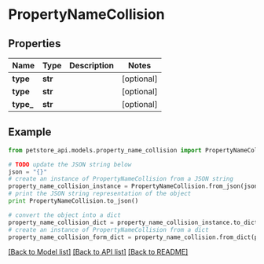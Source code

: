 # PropertyNameCollision


## Properties
Name | Type | Description | Notes
------------ | ------------- | ------------- | -------------
**type** | **str** |  | [optional] 
**type** | **str** |  | [optional] 
**type_** | **str** |  | [optional] 

## Example

```python
from petstore_api.models.property_name_collision import PropertyNameCollision

# TODO update the JSON string below
json = "{}"
# create an instance of PropertyNameCollision from a JSON string
property_name_collision_instance = PropertyNameCollision.from_json(json)
# print the JSON string representation of the object
print PropertyNameCollision.to_json()

# convert the object into a dict
property_name_collision_dict = property_name_collision_instance.to_dict()
# create an instance of PropertyNameCollision from a dict
property_name_collision_form_dict = property_name_collision.from_dict(property_name_collision_dict)
```
[[Back to Model list]](../README.md#documentation-for-models) [[Back to API list]](../README.md#documentation-for-api-endpoints) [[Back to README]](../README.md)


